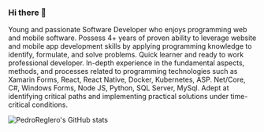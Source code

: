 ### Hi there 👋

Young and passionate Software Developer who enjoys programming web and mobile software.
Possess 4+ years of proven ability to leverage website and mobile app development skills by applying programming knowledge to identify, formulate, and solve problems.
Quick learner and ready to work professional developer.
In-depth experience in the fundamental aspects, methods, and processes related to programming technologies such as Xamarin Forms, React, React Native, Docker, Kubernetes, ASP. Net/Core, C#, Windows Forms, Node JS, Python, SQL Server, MySql.
Adept at identifying critical paths and implementing practical solutions under time-critical conditions.

![PedroReglero's GitHub stats](https://github-readme-stats.vercel.app/api?username=pedroreglero)
<!--
**pedroreglero/pedroreglero** is a ✨ _special_ ✨ repository because its `README.md` (this file) appears on your GitHub profile.

Here are some ideas to get you started:

- 🔭 I’m currently working on ...
- 🌱 I’m currently learning ...
- 👯 I’m looking to collaborate on ...
- 🤔 I’m looking for help with ...
- 💬 Ask me about ...
- 📫 How to reach me: ...
- 😄 Pronouns: ...
- ⚡ Fun fact: ...
-->

